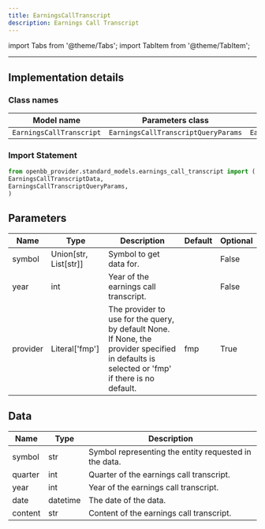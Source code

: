 ```yaml
---
title: EarningsCallTranscript
description: Earnings Call Transcript
---
```


<!-- markdownlint-disable MD012 MD031 MD033 -->

import Tabs from '@theme/Tabs';
import TabItem from '@theme/TabItem';

---

## Implementation details

### Class names

| Model name | Parameters class | Data class |
| ---------- | ---------------- | ---------- |
| `EarningsCallTranscript` | `EarningsCallTranscriptQueryParams` | `EarningsCallTranscriptData` |

### Import Statement

```python
from openbb_provider.standard_models.earnings_call_transcript import (
EarningsCallTranscriptData,
EarningsCallTranscriptQueryParams,
)
```

## Parameters

<Tabs>
<TabItem value="standard" label="Standard">

| Name | Type | Description | Default | Optional |
| ---- | ---- | ----------- | ------- | -------- |
| symbol | Union[str, List[str]] | Symbol to get data for. |  | False |
| year | int | Year of the earnings call transcript. |  | False |
| provider | Literal['fmp'] | The provider to use for the query, by default None. If None, the provider specified in defaults is selected or 'fmp' if there is no default. | fmp | True |
</TabItem>

</Tabs>

## Data

<Tabs>
<TabItem value="standard" label="Standard">

| Name | Type | Description |
| ---- | ---- | ----------- |
| symbol | str | Symbol representing the entity requested in the data. |
| quarter | int | Quarter of the earnings call transcript. |
| year | int | Year of the earnings call transcript. |
| date | datetime | The date of the data. |
| content | str | Content of the earnings call transcript. |
</TabItem>

</Tabs>

